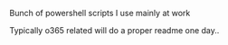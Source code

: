 Bunch of powershell scripts I use mainly at work 

Typically o365 related will do a proper readme one day..
